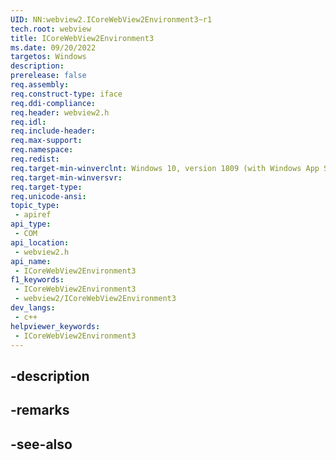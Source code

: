 ```yaml
---
UID: NN:webview2.ICoreWebView2Environment3~r1
tech.root: webview
title: ICoreWebView2Environment3
ms.date: 09/20/2022
targetos: Windows
description: 
prerelease: false
req.assembly: 
req.construct-type: iface
req.ddi-compliance: 
req.header: webview2.h
req.idl: 
req.include-header: 
req.max-support: 
req.namespace: 
req.redist: 
req.target-min-winverclnt: Windows 10, version 1809 (with Windows App SDK 1.1 or later)
req.target-min-winversvr: 
req.target-type: 
req.unicode-ansi: 
topic_type:
 - apiref
api_type:
 - COM
api_location:
 - webview2.h
api_name:
 - ICoreWebView2Environment3
f1_keywords:
 - ICoreWebView2Environment3
 - webview2/ICoreWebView2Environment3
dev_langs:
 - c++
helpviewer_keywords:
 - ICoreWebView2Environment3
---
```


## -description

## -remarks

## -see-also

